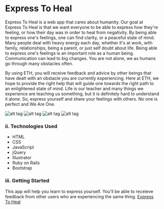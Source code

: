 # Express To Heal

Express To Heal is a web app that cares about humanity. Our goal at Express To Heal is that we want everyone to be able to express how they're feeling, or how their day was in order to heal from negativity. By being able to express one's feelings, one can find clarity, or a peaceful state of mind. Many people deal with heavy energy each day, whether it's at work, with family, relationships, being a parent, or just self doubt about life. Being able to express one's feelings is an important role as a human being. Communication can lead to big changes. You are not alone, we as humans go through many obstacles often.

By using ETH, you will receive feedback and advice by other beings that have dealt with an obstacle you are currently experiencing. Here at ETH, we hope to provide the right help that will guide one towards the right path to an enlightened state of mind. Life is our teacher and many things we experience are teaching us something, but it is definitely hard to understand it alone. So, express yourself and share your feelings with others. No one is perfect and We Are One.

![alt tag](http://i.imgur.com/nNPVaM3.png "screenshot1")
![alt tag](http://i.imgur.com/OaZgpEk.png "screenshot1")
![alt tag](http://i.imgur.com/GzrLsnn.png "screenshot1")
![alt tag](http://i.imgur.com/YkPrZSA.png "screenshot1")

<h3>ii. Technologies Used</h3>
<ul>
<li>HTML</li>
<li>CSS</li>
<li>JavaScript</li>
<li>jQuery</li>
<li>Illustrator</li>
<li>Ruby on Rails</li>
<li>Bootstrap</li>
</ul>

<h3>iii. Getting Started</h3>
This app will help you learn to express yourself. You'll be able to receieve feedback from other users who are experiencing the same thing. <a href="https://expresstoheal.herokuapp.com/" target="_blank">Express To Heal</a>